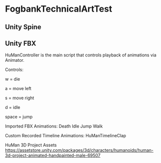 # FogbankTechnicalArtTest

## Unity Spine

## Unity FBX
HuManController is the main script that controls playback of animations via Animator.

Controls:

w = die

a = move left

s = move right

d = idle

space = jump


Imported FBX Animations:
Death
Idle
Jump
Walk

Custom Recorded Timeline Animations:
HuManTimelineClap

HuMan 3D Project Assets
https://assetstore.unity.com/packages/3d/characters/humanoids/human-3d-project-animated-handpainted-male-69507

